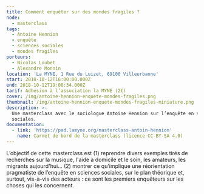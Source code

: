 ```yaml
---
title: Comment enquêter sur des mondes fragiles ?
node:
  - masterclass
tags:
  - Antoine Hennion
  - enquête
  - sciences sociales
  - mondes fragiles
porteurs:
  - Nicolas Loubet
  - Alexandre Monnin
location: 'La MYNE, 1 Rue du Luizet, 69100 Villeurbanne'
start: 2018-10-12T16:00:00.000Z
end: 2018-10-12T19:00:34.000Z
tarif: Adhesion à l’association la MYNE (2€)
cover: /img/antoine-hennion-enquete-mondes-fragiles.png
thumbnail: /img/antoine-hennion-enquete-mondes-fragiles-miniature.png
description: >-
  Une masterclass avec le sociologue Antoine Hennion sur l’enquête en sciences
  sociales.
documentation:
  - link: 'https://pad.lamyne.org/masterclass-antoin-hennion'
    name: Carnet de bord de la masterclass (licence CC-BY-SA 4.0)
---
```

L’objectif de cette masterclass est (1) reprendre divers exemples tirés de recherches sur la musique, l'aide à domicile et le soin, les amateurs, les migrants aujourd'hui... (2) montrer ce qu’implique une réorientation pragmatiste de l’enquête en sciences sociales, sur le plan théorique et, surtout, vis-à-vis des acteurs : ce sont les premiers enquêteurs sur les choses qui les concernent.
